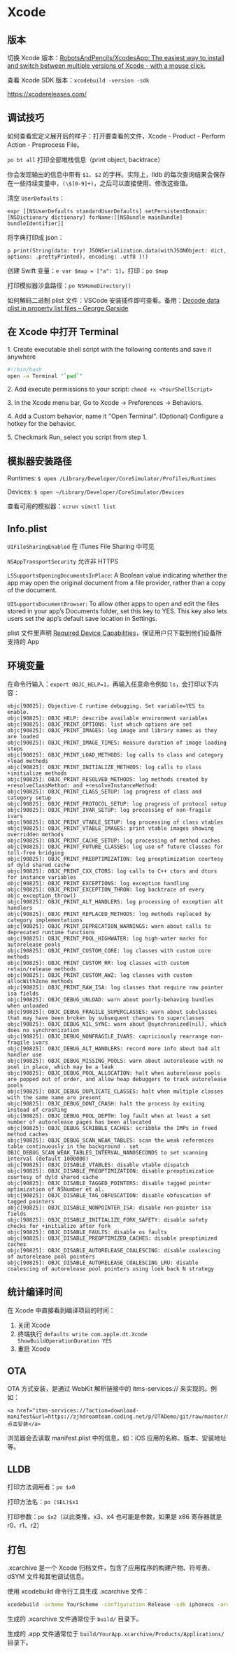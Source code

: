 # Xcode

## 版本

切换 Xcode 版本：[RobotsAndPencils/XcodesApp: The easiest way to install and switch between multiple versions of Xcode - with a mouse click.](https://github.com/RobotsAndPencils/XcodesApp)

查看 Xcode SDK 版本：`xcodebuild -version -sdk`

<https://xcodereleases.com/>

## 调试技巧

如何查看宏定义展开后的样子：打开要查看的文件，Xcode - Product - Perform Action - Preprocess File。

`po bt all` 打印全部堆栈信息（print object, backtrace）

你会发现输出的信息中带有 `$1`、`$2` 的字样。实际上，lldb 的每次查询结果会保存在一些持续变量中，`(\$[0-9]+)`，之后可以直接使用、修改这些值。

清空 `UserDefaults`：

```
expr [[NSUserDefaults standardUserDefaults] setPersistentDomain:[NSDictionary dictionary] forName:[[NSBundle mainBundle] bundleIdentifier]]
```

将字典打印成 json：

```
p print(String(data: try! JSONSerialization.data(withJSONObject: dict, options: .prettyPrinted), encoding: .utf8 )!)
```

创建 Swift 变量：`e var $map = ["a": 1]`，打印：`po $map`

打印模拟器沙盒路径：`po NSHomeDirectory()`

如何解码二进制 plist 文件：VSCode 安装插件即可查看。备用：[Decode data plist in property list files – George Garside](https://georgegarside.com/blog/macos/decode-data-plist/)

## 在 Xcode 中打开 Terminal

1\. Create executable shell script with the following contents and save it anywhere

```bash
#!/bin/bash
open -a Terminal "`pwd`"
```

2\. Add execute permissions to your script: `chmod +x <YourShellScript>`

3\. In the Xcode menu bar, Go to Xcode -> Preferences -> Behaviors.

4\. Add a Custom behavior, name it "Open Terminal". (Optional) Configure a hotkey for the behavior.

5\. Checkmark Run, select you script from step 1.

## 模拟器安装路径

Runtimes: `$ open /Library/Developer/CoreSimulator/Profiles/Runtimes`

Devices: `$ open ~/Library/Developer/CoreSimulator/Devices`

查看可用的模拟器：`xcrun simctl list`

## Info.plist

`UIFileSharingEnabled` 在 iTunes File Sharing 中可见

`NSAppTransportSecurity` 允许非 HTTPS

`LSSupportsOpeningDocumentsInPlace`: A Boolean value indicating whether the app may open the original document from a file provider, rather than a copy of the document.

`UISupportsDocumentBrowser`: To allow other apps to open and edit the files stored in your app’s Documents folder, set this key to YES. This key also lets users set the app’s default save location in Settings.

plist 文件里声明 [Required Device Capabilities](https://developer.apple.com/support/required-device-capabilities/)，保证用户只下载到他们设备所支持的 App

## 环境变量

在命令行输入：`export OBJC_HELP=1`，再输入任意命令例如 `ls`，会打印以下内容：

```log
objc[90825]: Objective-C runtime debugging. Set variable=YES to enable.
objc[90825]: OBJC_HELP: describe available environment variables
objc[90825]: OBJC_PRINT_OPTIONS: list which options are set
objc[90825]: OBJC_PRINT_IMAGES: log image and library names as they are loaded
objc[90825]: OBJC_PRINT_IMAGE_TIMES: measure duration of image loading steps
objc[90825]: OBJC_PRINT_LOAD_METHODS: log calls to class and category +load methods
objc[90825]: OBJC_PRINT_INITIALIZE_METHODS: log calls to class +initialize methods
objc[90825]: OBJC_PRINT_RESOLVED_METHODS: log methods created by +resolveClassMethod: and +resolveInstanceMethod:
objc[90825]: OBJC_PRINT_CLASS_SETUP: log progress of class and category setup
objc[90825]: OBJC_PRINT_PROTOCOL_SETUP: log progress of protocol setup
objc[90825]: OBJC_PRINT_IVAR_SETUP: log processing of non-fragile ivars
objc[90825]: OBJC_PRINT_VTABLE_SETUP: log processing of class vtables
objc[90825]: OBJC_PRINT_VTABLE_IMAGES: print vtable images showing overridden methods
objc[90825]: OBJC_PRINT_CACHE_SETUP: log processing of method caches
objc[90825]: OBJC_PRINT_FUTURE_CLASSES: log use of future classes for toll-free bridging
objc[90825]: OBJC_PRINT_PREOPTIMIZATION: log preoptimization courtesy of dyld shared cache
objc[90825]: OBJC_PRINT_CXX_CTORS: log calls to C++ ctors and dtors for instance variables
objc[90825]: OBJC_PRINT_EXCEPTIONS: log exception handling
objc[90825]: OBJC_PRINT_EXCEPTION_THROW: log backtrace of every objc_exception_throw()
objc[90825]: OBJC_PRINT_ALT_HANDLERS: log processing of exception alt handlers
objc[90825]: OBJC_PRINT_REPLACED_METHODS: log methods replaced by category implementations
objc[90825]: OBJC_PRINT_DEPRECATION_WARNINGS: warn about calls to deprecated runtime functions
objc[90825]: OBJC_PRINT_POOL_HIGHWATER: log high-water marks for autorelease pools
objc[90825]: OBJC_PRINT_CUSTOM_CORE: log classes with custom core methods
objc[90825]: OBJC_PRINT_CUSTOM_RR: log classes with custom retain/release methods
objc[90825]: OBJC_PRINT_CUSTOM_AWZ: log classes with custom allocWithZone methods
objc[90825]: OBJC_PRINT_RAW_ISA: log classes that require raw pointer isa fields
objc[90825]: OBJC_DEBUG_UNLOAD: warn about poorly-behaving bundles when unloaded
objc[90825]: OBJC_DEBUG_FRAGILE_SUPERCLASSES: warn about subclasses that may have been broken by subsequent changes to superclasses
objc[90825]: OBJC_DEBUG_NIL_SYNC: warn about @synchronized(nil), which does no synchronization
objc[90825]: OBJC_DEBUG_NONFRAGILE_IVARS: capriciously rearrange non-fragile ivars
objc[90825]: OBJC_DEBUG_ALT_HANDLERS: record more info about bad alt handler use
objc[90825]: OBJC_DEBUG_MISSING_POOLS: warn about autorelease with no pool in place, which may be a leak
objc[90825]: OBJC_DEBUG_POOL_ALLOCATION: halt when autorelease pools are popped out of order, and allow heap debuggers to track autorelease pools
objc[90825]: OBJC_DEBUG_DUPLICATE_CLASSES: halt when multiple classes with the same name are present
objc[90825]: OBJC_DEBUG_DONT_CRASH: halt the process by exiting instead of crashing
objc[90825]: OBJC_DEBUG_POOL_DEPTH: log fault when at least a set number of autorelease pages has been allocated
objc[90825]: OBJC_DEBUG_SCRIBBLE_CACHES: scribble the IMPs in freed method caches
objc[90825]: OBJC_DEBUG_SCAN_WEAK_TABLES: scan the weak references table continuously in the background - set OBJC_DEBUG_SCAN_WEAK_TABLES_INTERVAL_NANOSECONDS to set scanning interval (default 1000000)
objc[90825]: OBJC_DISABLE_VTABLES: disable vtable dispatch
objc[90825]: OBJC_DISABLE_PREOPTIMIZATION: disable preoptimization courtesy of dyld shared cache
objc[90825]: OBJC_DISABLE_TAGGED_POINTERS: disable tagged pointer optimization of NSNumber et al.
objc[90825]: OBJC_DISABLE_TAG_OBFUSCATION: disable obfuscation of tagged pointers
objc[90825]: OBJC_DISABLE_NONPOINTER_ISA: disable non-pointer isa fields
objc[90825]: OBJC_DISABLE_INITIALIZE_FORK_SAFETY: disable safety checks for +initialize after fork
objc[90825]: OBJC_DISABLE_FAULTS: disable os faults
objc[90825]: OBJC_DISABLE_PREOPTIMIZED_CACHES: disable preoptimized caches
objc[90825]: OBJC_DISABLE_AUTORELEASE_COALESCING: disable coalescing of autorelease pool pointers
objc[90825]: OBJC_DISABLE_AUTORELEASE_COALESCING_LRU: disable coalescing of autorelease pool pointers using look back N strategy
```

## 统计编译时间

在 Xcode 中直接看到编译项目的时间：

1. 关闭 Xcode
2. 终端执行 `defaults write com.apple.dt.Xcode ShowBuildOperationDuration YES`
3. 重启 Xcode

## OTA

OTA 方式安装，是通过 WebKit 解析链接中的 itms-services:// 来实现的。例如：

```
<a href="itms-services://?action=download-manifest&url=https://zjhdreamteam.coding.net/p/OTADemo/git/raw/master/manifest.plist">点击安装</a>
```

浏览器会去读取 manifest.plist 中的信息，如：iOS 应用的名称、版本、安装地址等。

## LLDB

打印方法调用者：`po $x0`

打印方法名：`po (SEL)$x1`

打印参数：`po $x2`（以此类推，x3、x4 也可能是参数，如果是 x86 寄存器就是 r0、r1、r2）

## 打包

.xcarchive 是一个 Xcode 归档文件，包含了应用程序的构建产物、符号表、dSYM 文件和其他调试信息。

使用 xcodebuild 命令行工具生成 .xcarchive 文件：

```sh
xcodebuild -scheme YourScheme -configuration Release -sdk iphoneos -archivePath build/YourApp.xcarchive archive
```

生成的 .xcarchive 文件通常位于 `build/` 目录下。

生成的 .app 文件通常位于 `build/YourApp.xcarchive/Products/Applications/` 目录下。
